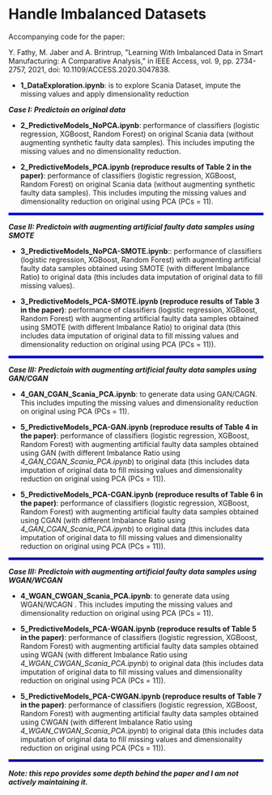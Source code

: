 # Handle Imbalanced Datasets
Accompanying code for the paper: 

Y. Fathy, M. Jaber and A. Brintrup, "Learning With Imbalanced Data in Smart Manufacturing: A Comparative Analysis," in IEEE Access, vol. 9, pp. 2734-2757, 2021, doi: 10.1109/ACCESS.2020.3047838.


- **1_DataExploration.ipynb**: is to explore Scania Dataset, impute the missing values and apply dimensionality reduction

***Case I: Predictoin on original data***

- **2_PredictiveModels_NoPCA.ipynb**: performance of classifiers (logistic regression, XGBoost, Random Forest) on original Scania data (without augmenting synthetic faulty data samples). This includes imputing the missing values and no dimensionality reduction.

- **2_PredictiveModels_PCA.ipynb (reproduce results of Table 2 in the paper)**: performance of classifiers (logistic regression, XGBoost, Random Forest) on original Scania data (without augmenting synthetic faulty data samples). This includes imputing the missing values and dimensionality reduction on original using PCA (PCs = 11).

<hr style="border:2px solid blue"> </hr>

***Case II: Predictoin with augmenting artificial faulty data samples using SMOTE***
- **3_PredictiveModels_NoPCA-SMOTE.ipynb**:: performance of classifiers (logistic regression, XGBoost, Random Forest) with augmenting artificial faulty data samples obtained using SMOTE (with different Imbalance Ratio) to original data (this includes data imputation of original data to fill missing values).

- **3_PredictiveModels_PCA-SMOTE.ipynb (reproduce results of Table 3 in the paper)**: performance of classifiers (logistic regression, XGBoost, Random Forest) with augmenting artificial faulty data samples obtained using SMOTE (with different Imbalance Ratio) to original data (this includes data imputation of original data to fill missing values and dimensionality reduction on original using PCA (PCs = 11)).

<hr style="border:2px solid blue"> </hr>

***Case III: Predictoin with augmenting artificial faulty data samples using GAN/CGAN***

- **4_GAN_CGAN_Scania_PCA.ipynb**: to generate data using GAN/CAGN. This includes imputing the missing values and dimensionality reduction on original using PCA (PCs = 11).

- **5_PredictiveModels_PCA-GAN.ipynb (reproduce results of Table 4 in the paper)**: performance of classifiers (logistic regression, XGBoost, Random Forest) with augmenting artificial faulty data samples obtained using GAN (with different Imbalance Ratio using *4_GAN_CGAN_Scania_PCA.ipynb*) to original data (this includes data imputation of original data to fill missing values and dimensionality reduction on original using PCA (PCs = 11)).

- **5_PredictiveModels_PCA-CGAN.ipynb (reproduce results of Table 6 in the paper)**: performance of classifiers (logistic regression, XGBoost, Random Forest) with augmenting artificial faulty data samples obtained using CGAN (with different Imbalance Ratio using *4_GAN_CGAN_Scania_PCA.ipynb*) to original data (this includes data imputation of original data to fill missing values and dimensionality reduction on original using PCA (PCs = 11)).




<hr style="border:2px solid blue"> </hr>

***Case III: Predictoin with augmenting artificial faulty data samples using WGAN/WCGAN***


- **4_WGAN_CWGAN_Scania_PCA.ipynb**: to generate data using WGAN/WCAGN . This includes imputing the missing values and dimensionality reduction on original using PCA (PCs = 11).

- **5_PredictiveModels_PCA-WGAN.ipynb (reproduce results of Table 5 in the paper)**: performance of classifiers (logistic regression, XGBoost, Random Forest) with augmenting artificial faulty data samples obtained using WGAN (with different Imbalance Ratio using *4_WGAN_CWGAN_Scania_PCA.ipynb*) to original data (this includes data imputation of original data to fill missing values and dimensionality reduction on original using PCA (PCs = 11)).

- **5_PredictiveModels_PCA-CWGAN.ipynb (reproduce results of Table 7 in the paper)**: performance of classifiers (logistic regression, XGBoost, Random Forest) with augmenting artificial faulty data samples obtained using CWGAN (with different Imbalance Ratio using *4_WGAN_CWGAN_Scania_PCA.ipynb*) to original data (this includes data imputation of original data to fill missing values and dimensionality reduction on original using PCA (PCs = 11)).



<hr style="border:2px solid blue"> </hr>

***Note: this repo provides some depth behind the paper and I am not actively maintaining it.***
